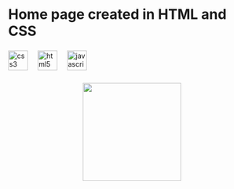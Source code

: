 <h1 align="left">Home page created in HTML and CSS</h1>

###

<div align="left">
  <img src="https://cdn.jsdelivr.net/gh/devicons/devicon/icons/css3/css3-original.svg" height="40" alt="css3 logo"  />
  <img width="12" />
  <img src="https://cdn.jsdelivr.net/gh/devicons/devicon/icons/html5/html5-original.svg" height="40" alt="html5 logo"  />
  <img width="12" />
  <img src="https://cdn.jsdelivr.net/gh/devicons/devicon/icons/javascript/javascript-original.svg" height="40" alt="javascript logo"  />
</div>

###

<p align="left"></p>

###

<div align="center">
  <img height="200" src="https://github.com/user-attachments/assets/461dee60-271e-437c-889b-f37b3c44c986"  />
</div>

###

